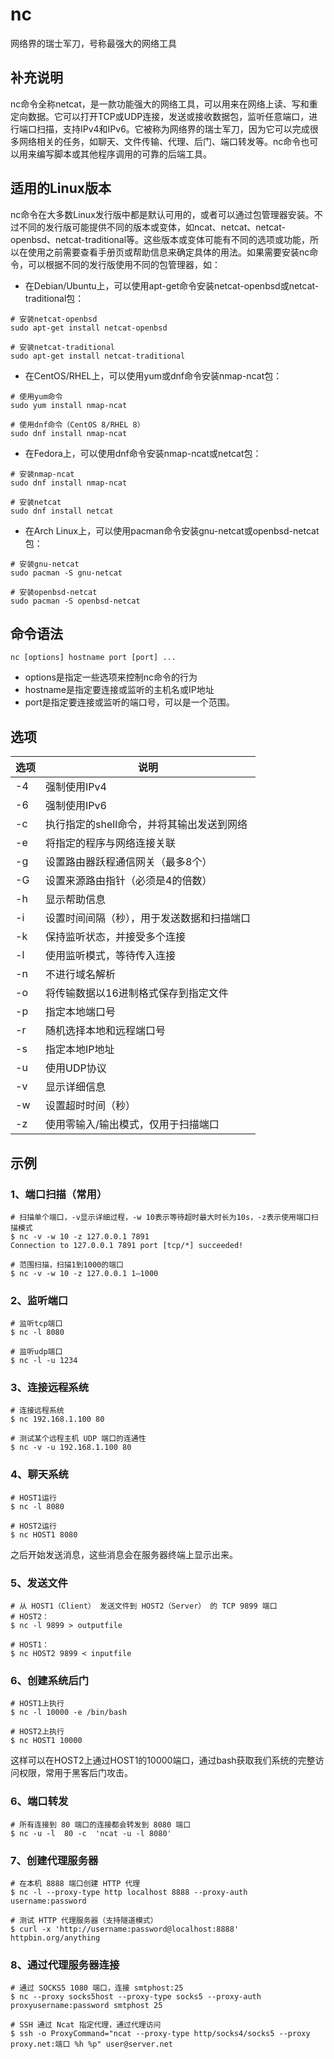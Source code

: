 nc
===

网络界的瑞士军刀，号称最强大的网络工具

## 补充说明

nc命令全称netcat，是一款功能强大的网络工具，可以用来在网络上读、写和重定向数据。它可以打开TCP或UDP连接，发送或接收数据包，监听任意端口，进行端口扫描，支持IPv4和IPv6。它被称为网络界的瑞士军刀，因为它可以完成很多网络相关的任务，如聊天、文件传输、代理、后门、端口转发等。nc命令也可以用来编写脚本或其他程序调用的可靠的后端工具。

## 适用的Linux版本

nc命令在大多数Linux发行版中都是默认可用的，或者可以通过包管理器安装。不过不同的发行版可能提供不同的版本或变体，如ncat、netcat、netcat-openbsd、netcat-traditional等。这些版本或变体可能有不同的选项或功能，所以在使用之前需要查看手册页或帮助信息来确定具体的用法。如果需要安装nc命令，可以根据不同的发行版使用不同的包管理器，如：

- 在Debian/Ubuntu上，可以使用apt-get命令安装netcat-openbsd或netcat-traditional包：

```shell
# 安装netcat-openbsd
sudo apt-get install netcat-openbsd

# 安装netcat-traditional
sudo apt-get install netcat-traditional
```

- 在CentOS/RHEL上，可以使用yum或dnf命令安装nmap-ncat包：

```shell
# 使用yum命令
sudo yum install nmap-ncat

# 使用dnf命令（CentOS 8/RHEL 8）
sudo dnf install nmap-ncat
```

- 在Fedora上，可以使用dnf命令安装nmap-ncat或netcat包：

```shell
# 安装nmap-ncat
sudo dnf install nmap-ncat

# 安装netcat
sudo dnf install netcat
```

- 在Arch Linux上，可以使用pacman命令安装gnu-netcat或openbsd-netcat包：

```shell
# 安装gnu-netcat
sudo pacman -S gnu-netcat

# 安装openbsd-netcat
sudo pacman -S openbsd-netcat
```

## 命令语法

```
nc [options] hostname port [port] ...
```

* options是指定一些选项来控制nc命令的行为
* hostname是指定要连接或监听的主机名或IP地址
* port是指定要连接或监听的端口号，可以是一个范围。

## 选项

| 选项 | 说明                                       |
| ---- | ------------------------------------------ |
| -4   | 强制使用IPv4                               |
| -6   | 强制使用IPv6                               |
| -c   | 执行指定的shell命令，并将其输出发送到网络  |
| -e   | 将指定的程序与网络连接关联                 |
| -g   | 设置路由器跃程通信网关（最多8个）          |
| -G   | 设置来源路由指针（必须是4的倍数）          |
| -h   | 显示帮助信息                               |
| -i   | 设置时间间隔（秒），用于发送数据和扫描端口 |
| -k   | 保持监听状态，并接受多个连接               |
| -l   | 使用监听模式，等待传入连接                 |
| -n   | 不进行域名解析                             |
| -o   | 将传输数据以16进制格式保存到指定文件       |
| -p   | 指定本地端口号                             |
| -r   | 随机选择本地和远程端口号                   |
| -s   | 指定本地IP地址                             |
| -u   | 使用UDP协议                                |
| -v   | 显示详细信息                               |
| -w   | 设置超时时间（秒）                         |
| -z   | 使用零输入/输出模式，仅用于扫描端口        |

## 示例

### 1、端口扫描（常用）
```shell
# 扫描单个端口，-v显示详细过程，-w 10表示等待超时最大时长为10s，-z表示使用端口扫描模式
$ nc -v -w 10 -z 127.0.0.1 7891
Connection to 127.0.0.1 7891 port [tcp/*] succeeded!

# 范围扫描，扫描1到1000的端口
$ nc -v -w 10 -z 127.0.0.1 1—1000
```

### 2、监听端口
```shell
# 监听tcp端口
$ nc -l 8080

# 监听udp端口
$ nc -l -u 1234
```

### 3、连接远程系统
```shell
# 连接远程系统
$ nc 192.168.1.100 80

# 测试某个远程主机 UDP 端口的连通性
$ nc -v -u 192.168.1.100 80
```

### 4、聊天系统
```shell
# HOST1运行
$ nc -l 8080

# HOST2运行
$ nc HOST1 8080
```
之后开始发送消息，这些消息会在服务器终端上显示出来。

### 5、发送文件
```shell
# 从 HOST1（Client） 发送文件到 HOST2（Server） 的 TCP 9899 端口
# HOST2：
$ nc -l 9899 > outputfile

# HOST1：
$ nc HOST2 9899 < inputfile
```

### 6、创建系统后门
```shell
# HOST1上执行
$ nc -l 10000 -e /bin/bash

# HOST2上执行
$ nc HOST1 10000
```
这样可以在HOST2上通过HOST1的10000端口，通过bash获取我们系统的完整访问权限，常用于黑客后门攻击。

### 6、端口转发
```shell
# 所有连接到 80 端口的连接都会转发到 8080 端口
$ nc -u -l  80 -c  'ncat -u -l 8080'
```

### 7、创建代理服务器
```shell
# 在本机 8888 端口创建 HTTP 代理
$ nc -l --proxy-type http localhost 8888 --proxy-auth username:password

# 测试 HTTP 代理服务器（支持隧道模式）
$ curl -x 'http://username:password@localhost:8888' httpbin.org/anything
```

### 8、通过代理服务器连接
```shell
# 通过 SOCKS5 1080 端口，连接 smtphost:25
$ nc --proxy socks5host --proxy-type socks5 --proxy-auth proxyusername:password smtphost 25

# SSH 通过 Ncat 指定代理，通过代理访问
$ ssh -o ProxyCommand="ncat --proxy-type http/socks4/socks5 --proxy proxy.net:端口 %h %p" user@server.net
```